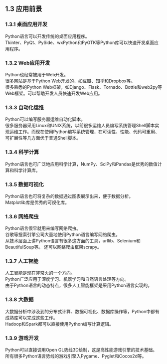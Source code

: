 ## 1.3 应用前景

### 1.3.1 桌面应用开发

Python语言可以开发传统的桌面应用程序。  
Tkinter、PyQt、PySide、wxPython和PyGTK等Python库可以快速开发桌面应用程序。
  
### 1.3.2 Web应用开发

Python也经常被用于Web开发。  
很多网站是基于Python Web开发的，如豆瓣、知乎和Dropbox等。  
很多熟悉的Python Web框架，如Django、Flask、Tornado、Bottle和web2py等Web框架。可以帮助开发人员快速开发Web应用。
  
### 1.3.3 自动化运维

Python可以编写服务器运维自动化脚本。  
很多服务器采用Linux和UNIX系统，以前很多运维人员编写系统管理Shell脚本实现运维工作。而现在使用Python编写系统管理，在可读性、性能、代码可重用、可扩展性等几方面优于普通Shell脚本。
  
### 1.3.4 科学计算

Python语言也可广泛地应用科学计算，NumPy、SciPy和Pandas是优秀的数值计算和科学计算库。
  
### 1.3.5 数据可视化

Python语言也可将复杂的数据通过图表展示出来，便于数据分析。  
Matplotlib库是优秀的可视化库。
  
### 1.3.6 网络爬虫

Python语言很早就用来编写网络爬虫。  
谷歌等搜索引擎公司大量地使用Python语言编写网络爬虫。  
从技术层面上讲Python语言有很多这方面的工具，urllib、Selenium和BeautifulSoup等。
还可以网络爬虫框架scrapy。
  
### 1.3.7 人工智能

人工智能是现在非常火的一个方向。  
Python广泛应用于深度学习、机器学习和自然语言处理等方向。  
由于Python语言的动态特点，很多人工智能框架是采用Python语言实现的。
  
### 1.3.8 大数据

大数据分析中涉及到的分布式计算、数据可视化、数据库操作等，Python中都有成熟库可以完成这些工作。  
Hadoop和Spark都可以直接使用Python编写计算逻辑。
  
### 1.3.9 游戏开发

Python可以直接调用Open GL势线3D绘制，这是高性能游戏引擎的技术基础。  
所有很多Python语言势线的游戏引擎入Pygame、Pyglet和Cocos2d等。